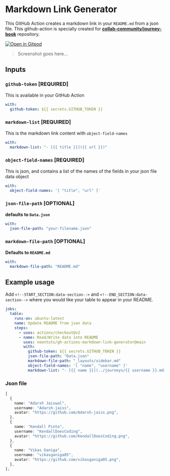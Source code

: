 # Markdown Link Generator

This GitHub Action creates a markdown link in your `README.md` from a json file. This github-action is specially created for **[collab-community/journey-book](https://github.com/collab-community/journey-book)** repository.

[![Open in Gitpod](https://gitpod.io/button/open-in-gitpod.svg)](https://gitpod.io/#github.com/neontuts/gh-actions-markdown-link-generator)

> Screenshot goes here...

## Inputs

### `github-token` [REQUIRED]

This is available in your GitHub Action

```yaml
with:
  github-token: ${{ secrets.GITHUB_TOKEN }}
```

### `markdown-list` [REQUIRED]

This is the markdown link content with `object-field-names`

```yaml
with:
  markdown-list: "- [{{ title }}]({{ url }})"
```

### `object-field-names` [REQUIRED]

This is json, and contains a list of the names of the fields in your json file data object

```yaml
with:
  object-field-names: '[ "title", "url" ]'
```

### `json-file-path` [OPTIONAL]

**defaults to `Data.json`**

```yaml
with:
  json-file-path: "your-filename.json"
```

### `markdown-file-path` [OPTIONAL]

**Defaults to `README.md`**

```yaml
with:
  markdown-file-path: "README.md"
```

## Example usage

Add `<!--START_SECTION:data-section-->` and `<!--END_SECTION:data-section-->` where you would like your table to appear in your README.

```yaml
jobs:
  table:
    runs-on: ubuntu-latest
    name: Update README from json data
    steps:
      - uses: actions/checkout@v2
      - name: Read/Write data into README
        uses: neontuts/gh-actions-markdown-link-generator@main
        with:
          github-token: ${{ secrets.GITHUB_TOKEN }}
          json-file-path: "Data.json"
          markdown-file-path: "_layouts/sidebar.md"
          object-field-names: '[ "name", "username" ]'
          markdown-list: "- [{{ name }}](../journeys/{{ username }}.md)"
```

### Json file

```typescript
[
  {
    name: "Adarsh Jaiswal",
    username: "Adarsh-jaiss",
    avatar: "https://github.com/Adarsh-jaiss.png",
  },
  {
    name: "Kendall Pinto",
    username: "KendallDoesCoding",
    avatar: "https://github.com/KendallDoesCoding.png",
  },
  {
    name: "Vikas Ganiga",
    username: "vikasganiga05",
    avatar: "https://github.com/vikasganiga05.png",
  },
];
```
